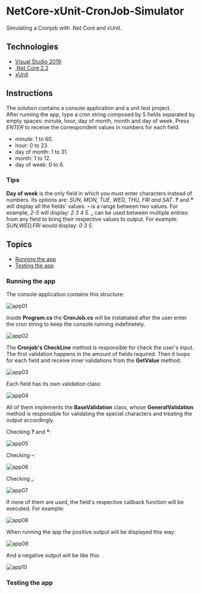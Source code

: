 # NetCore-xUnit-CronJob-Simulator

Simulating a Cronjob with .Net Core and xUnit.

## Technologies

- [Visual Studio 2019](https://visualstudio.microsoft.com/pt-br/vs/?rr=https%3A%2F%2Fwww.google.com%2F)
- [.Net Core 2.2](https://dotnet.microsoft.com/download/dotnet-core/2.2)
- [xUnit](https://xunit.net/)

## Instructions

The solution contains a console application and a unit test project.  
After running the app, type a cron string composed by 5 fields separated by empty spaces: minute, hour, day of month, month and day of week. Press _ENTER_ to receive the correspondent values in numbers for each field.

- minute: 1 to 60.
- hour: 0 to 23.
- day of month: 1 to 31.
- month: 1 to 12.
- day of week: 0 to 6.

### Tips

**Day of week** is the only field in which you must enter characters instead of numbers. Its options are: _SUN, MON, TUE, WED, THU, FRI and SAT_.
**?** and **\*** will display all the fields' values.
**-** is a range between two values. For example, _2-5_ will display: _2 3 4 5_.
**,** can be used between multiple entries from any field to bring their respective values to output. For example: _SUN,WED,FRI_ would display: _0 3 5_.

## Topics

- [Running the app](#running-the-app)
- [Testing the app](#testing-the-app)

### Running the app

The console application contains this structure:

![app01](/docs/app01.JPG)

Inside **Program.cs** the **CronJob.cs** will be instatiated after the user enter the cron string to keep the console running indefinetely.

![app02](/docs/app02.JPG)

The **Cronjob's CheckLine** method is responsible for check the user's input. The first validation happens in the amount of fields required. Then it loops for each field and receive inner validations from the **GetValue** method:

![app03](/docs/app03.JPG)

Each field has its own validation class:

![app04](/docs/app04.JPG)

All of them implements the **BaseValidation** class, whose **GeneralValidation** method is responsible for validating the special characters and treating the output accordingly.

Checking **?** and **\***:

![app05](/docs/app05.JPG)

Checking **-**:

![app06](/docs/app06.JPG)

Checking **,**:

![app07](/docs/app07.JPG)

If none of them are used, the field's respective callback function will be executed. For example:

![app08](/docs/app08.JPG)

When running the app the positive output will be displayed this way:

![app09](/docs/app09.JPG)

And a negative output will be like this:

![app10](/docs/app10.JPG)

### Testing the app
